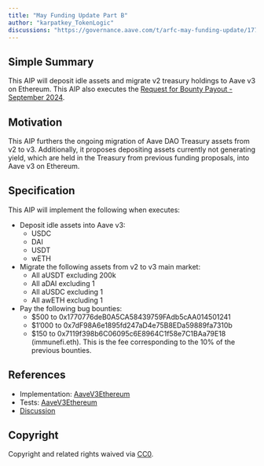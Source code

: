 ```yaml
---
title: "May Funding Update Part B"
author: "karpatkey_TokenLogic"
discussions: "https://governance.aave.com/t/arfc-may-funding-update/17768/5"
---
```


## Simple Summary

This AIP will deposit idle assets and migrate v2 treasury holdings to Aave v3 on Ethereum. This AIP also executes the [Request for Bounty Payout - September 2024](https://governance.aave.com/t/bgd-request-for-bounty-payout-september-2024/19256).

## Motivation

This AIP furthers the ongoing migration of Aave DAO Treasury assets from v2 to v3. Additionally, it proposes depositing assets currently not generating yield, which are held in the Treasury from previous funding proposals, into Aave v3 on Ethereum.

## Specification

This AIP will implement the following when executes:

- Deposit idle assets into Aave v3:
  - USDC
  - DAI
  - USDT
  - wETH
- Migrate the following assets from v2 to v3 main market:
  - All aUSDT excluding 200k
  - All aDAI excluding 1
  - All aUSDC excluding 1
  - All awETH excluding 1
- Pay the following bug bounties:
  - $500 to 0x1770776deB0A5CA58439759FAdb5cAA014501241
  - $1’000 to 0x7dF98A6e1895fd247aD4e75B8EDa59889fa7310b
  - $150 to 0x7119f398b6C06095c6E8964C1f58e7C1BAa79E18 (immunefi.eth). This is the fee corresponding to the 10% of the previous bounties.

## References

- Implementation: [AaveV3Ethereum](https://github.com/bgd-labs/aave-proposals-v3/blob/main/src/20240917_AaveV3Ethereum_MayFundingUpdatePartB/AaveV3Ethereum_MayFundingUpdatePartB_20240917.sol)
- Tests: [AaveV3Ethereum](https://github.com/bgd-labs/aave-proposals-v3/blob/main/src/20240917_AaveV3Ethereum_MayFundingUpdatePartB/AaveV3Ethereum_MayFundingUpdatePartB_20240917.t.sol)
- [Discussion](https://governance.aave.com/t/arfc-may-funding-update/17768/5)

## Copyright

Copyright and related rights waived via [CC0](https://creativecommons.org/publicdomain/zero/1.0/).
